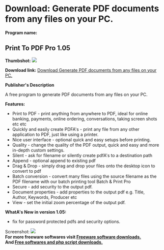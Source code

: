 # Download: Generate PDF documents from any files on your PC.

**Program name:**

## Print To PDF Pro 1.05

  
**Thumbshot:** ![](http://www.freewarefiles.com/screenshot/prnttopdfpro_md.jpg)   
  
**Download link:** [Download Generate PDF documents from any files on your PC.](http://freesoftwares.boysofts.com/Print-To-PDF-Pro_program_75434.html)  
  


**Publisher's Description**  
  


A free program to generate PDF documents from any files on your PC. 

**Features:**

  * Print to PDF - print anything from anywhere to PDF, ideal for online banking, payments, online ordering, conversations, taking screen shots etc etc 
  * Quickly and easily create PDFA's - print any file from any other application to PDF, just like using a printer. 
  * Nice user interface - optional quick and easy setups before printing. 
  * Quality - change the quality of the PDF output, quick and easy and more in-depth custom settings. 
  * Silent - ask for filename or silently create pdfA's to a destination path 
  * Append - optional append to existing pdf 
  * Drag & Drop - simply drag and drop your files onto the desktop icon to convert to pdf 
  * Batch conversion - convert many files using the source filename as the PDF filename with our batch printing tool Batch & Print Pro 
  * Secure - add security to the output pdf. 
  * Document properties - add properties to the output pdf e.g. Title, Author, Keywords, Producer etc 
  * View - set the initial zoom percentage of the output pdf. 

**WhatA's New in version 1.05:**

  * fix for password protected pdfs and security options. 

  
  
Screenshot: ![](http://www.freewarefiles.com/screenshot/prnttopdfpro.jpg)   
**For more freeware softwares visit [Freeware software downloads.](http://freesoftwares.boysofts.com/)**   
**And [Free softwares and php script downloads.](http://www.boysofts.com/)**
